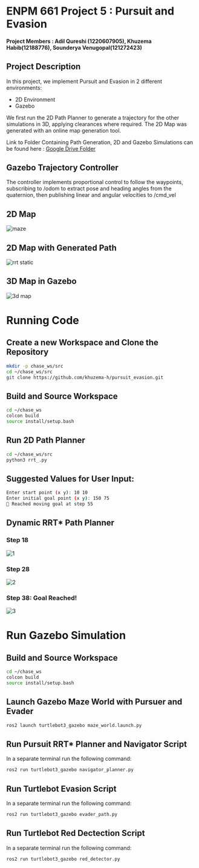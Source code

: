 # ENPM 661 Project 5 : Pursuit and Evasion 
#### Project Members : Adil Qureshi (1220607905), Khuzema Habib(12188776), Sounderya Venugopal(121272423)

##  Project Description

In this project, we implement Pursuit and Evasion in 2 different environments:

- 2D Environment
- Gazebo


We first run the 2D Path Planner to generate a trajectory for the other simulations in 3D, applying clearances where required. The 2D Map was generated with an online map generation tool. 

Link to Folder Containing Path Generation, 2D and Gazebo Simulations can be found here : [Google Drive Folder](https://drive.google.com/drive/folders/1j4QxEiSWiU6yOw_LebiXOuJSLmVj8Trs?usp=sharing)

## Gazebo Trajectory Controller



The controller implements proportional control to follow the waypoints, subscribing to /odom to extract pose and heading angles from the quaternion, then publishing linear and angular velocities to /cmd_vel

## 2D Map 


![maze](https://github.com/user-attachments/assets/4814dff4-bfa3-4ede-99c3-6194a3214493)



## 2D Map with Generated Path

![rrt static](https://github.com/user-attachments/assets/9c870eb4-9d9f-41e7-8c2f-8b1ae7fd4fff)


## 3D Map in Gazebo
![3d map](https://github.com/user-attachments/assets/6342adff-e24d-4070-aacf-762a060a3731)


# Running Code

## Create a new Workspace and Clone the Repository


```sh
mkdir -p chase_ws/src
cd ~/chase_ws/src
git clone https://github.com/khuzema-h/pursuit_evasion.git
```

## Build and Source Workspace

```sh
cd ~/chase_ws
colcon build
source install/setup.bash
```
## Run 2D Path Planner

```sh
cd ~/chase_ws/src
python3 rrt_.py

```
## Suggested Values for User Input:


```sh
Enter start point (x y): 10 10
Enter initial goal point (x y): 150 75
🎯 Reached moving goal at step 55

```
## Dynamic RRT* Path Planner


### Step 18

![1](https://github.com/user-attachments/assets/968a5db2-5c10-4d5d-9209-81995b1c8304)

### Step 28

![2](https://github.com/user-attachments/assets/2c80a9b6-f825-4553-98c2-72b4ce8ef55d)

### Step 38: Goal Reached!

![3](https://github.com/user-attachments/assets/211af0a0-b672-419b-8354-66c7c23b09f5)



# Run Gazebo Simulation 

## Build and Source Workspace

```sh
cd ~/chase_ws
colcon build
source install/setup.bash
```

## Launch Gazebo Maze World with Pursuer and Evader

```sh
ros2 launch turtlebot3_gazebo maze_world.launch.py 

```
## Run Pursuit RRT* Planner and Navigator Script

In a separate terminal run the following command: 

```sh
ros2 run turtlebot3_gazebo navigator_planner.py
```

## Run Turtlebot Evasion Script

In a separate terminal run the following command: 

```sh
ros2 run turtlebot3_gazebo evader_path.py
```


## Run Turtlebot Red Dectection Script

In a separate terminal run the following command: 

```sh
ros2 run turtlebot3_gazebo red_detector.py
```









